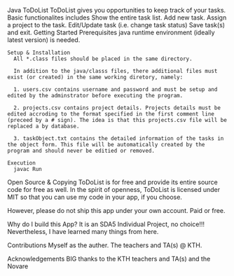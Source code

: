 
Java ToDoList
ToDoList gives you opportunities to keep track of your tasks. Basic functionalites includes
Show the entire task list.
Add new task.
Assign a project to the task.
Edit/Update task (i.e. change task status)
Save task(s) and exit.
Getting Started
    Prerequisites
      java runtime environment (ideally latest version) is needed.

    Setup & Installation
      All *.class files should be placed in the same directory.

      In addition to the java/classs files, there additional files must exist (or created) in the same working diretory, namely:

      1. users.csv contains username and password and must be setup and edited by the adminstrator before executing the program.

      2. projects.csv contains project details. Projects details must be edited accroding to the format specified in the first comment line (preceed by a # sign). The idea is that this projects.csv file will be replaced a by database.

      3. taskObject.txt contains the detailed information of the tasks in the object form. This file will be automatically created by the program and should never be editied or removed.

    Execution
      javac Run

Open Source & Copying
ToDoList is for free and provide its entire source code for free as well. In the spirit of openness, ToDoList is licensed under MIT so that you can use my code in your app, if you choose.

However, please do not ship this app under your own account. Paid or free.

Why do I build this App?
It is an SDA5 Individual Project, no choice!!! Nevertheless, I have learned many things from here.

Contributions
Myself as the auther. The teachers and TA(s) @ KTH.

Acknowledgements
BIG thanks to the KTH teachers and TA(s) and the Novare 
